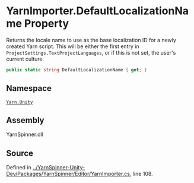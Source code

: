 <!-- This file was generated by a tool. Do not edit this file by hand. -->

# YarnImporter.DefaultLocalizationName Property

Returns the locale name to use as the base localization ID for
a newly created Yarn script. This will be either the first
entry in `ProjectSettings.TextProjectLanguages`, or
if this is not set, the user's current culture.


```csharp
public static string DefaultLocalizationName { get; }
```



## Namespace
[`Yarn.Unity`](/api/csharp/yarn.unity/README.md)

## Assembly
YarnSpinner.dll

## Source
Defined in [../YarnSpinner-Unity-Dev/Packages/YarnSpinner/Editor/YarnImporter.cs](https://github.com/YarnSpinnerTool/YarnSpinner-Unity//blob/develop/Editor/YarnImporter.cs#L108), line 108.
